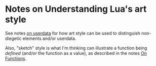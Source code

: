# Notes on Understanding Lua's art style

See notes [on userdata](bdd4136f-7ac0-4162-9e3f-d92c396758ed.md) for how art style can be used to distinguish non-diegetic elements and/or userdata.

Also, "sketch" style is what I'm thinking can illustrate a function being *defined* (and/or the function as a value), as described in the notes [On Functions](f5af227c-b543-4601-8cf6-598c7362df92.md).
